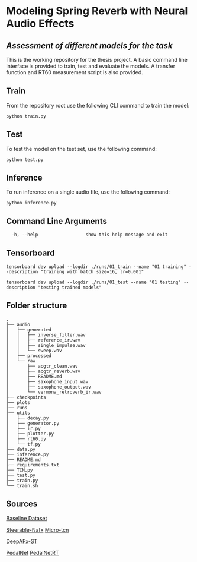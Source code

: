 # Modeling Spring Reverb with Neural Audio Effects

## *Assessment of different models for the task*

This is the working repository for the thesis project.
A basic command line interface is provided to train, test and evaluate the models.
A transfer function and RT60 measurement script is also provided.

## Train

From the repository root use the following CLI command to train the model:

```terminal
python train.py
```

## Test

To test the model on the test set, use the following command:

```terminal
python test.py
```

## Inference

To run inference on a single audio file, use the following command:

```terminal
python inference.py
```

## Command Line Arguments

```terminal
  -h, --help                  show this help message and exit
 ```

## Tensorboard

```terminal
tensorboard dev upload --logdir ./runs/01_train --name "01 training" --description "training with batch size=16, lr=0.001"
```

```terminal
tensorboard dev upload --logdir ./runs/01_test --name "01 testing" --description "testing trained models"
```

## Folder structure

```terminal
.
├── audio
│   ├── generated
│   │   ├── inverse_filter.wav
│   │   ├── reference_ir.wav
│   │   ├── single_impulse.wav
│   │   └── sweep.wav
│   ├── processed
│   └── raw
│       ├── acgtr_clean.wav
│       ├── acgtr_reverb.wav
│       ├── README.md
│       ├── saxophone_input.wav
│       ├── saxophone_output.wav
│       └── vermona_retroverb_ir.wav
├── checkpoints
├── plots
├── runs
├── utils
│   ├── decay.py
│   ├── generator.py
│   ├── ir.py
│   ├── plotter.py
│   ├── rt60.py
│   └── tf.py
├── data.py
├── inference.py
├── README.md
├── requirements.txt
├── TCN.py
├── test.py
├── train.py
└── train.sh
```

## Sources

[Baseline Dataset](https://zenodo.org/record/3746119)

[Steerable-Nafx](https://github.com/csteinmetz1/steerable-nafx)
[Micro-tcn](https://github.com/csteinmetz1/micro-tcn.git)

[DeepAFx-ST](https://github.com/adobe-research/DeepAFx-ST#style-evaluation)

[PedalNet](https://github.com/teddykoker/pedalnet)
[PedalNetRT](https://github.com/GuitarML/PedalNetRT)
